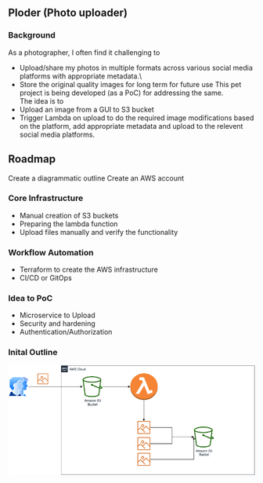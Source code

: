 ## Ploder (Photo uploader)

### Background
As a photographer, I often find it challenging to 
 - Upload/share my photos in multiple formats across various social media platforms with appropriate metadata.\
 - Store the original quality images for long term for future use
This pet project is being developed (as a PoC) for addressing the same.\
The idea is to
 - Upload an image from a GUI to S3 bucket
 - Trigger Lambda on upload to do the required image modifications based on the platform, add appropriate metadata and upload to the relevent social media platforms.

## Roadmap

Create a diagrammatic outline
Create an AWS account

### Core Infrastructure
 - Manual creation of S3 buckets
 - Preparing the lambda function
 - Upload files manually and verify the functionality

### Workflow Automation
 - Terraform to create the AWS infrastructure
 - CI/CD or GitOps

### Idea to PoC 
  - Microservice to Upload  
- Security and hardening
- Authentication/Authorization


### Inital Outline

![Draft diagram](https://github.com/dhanvsagar/Ploder/blob/main/docs/Ploder.drawio.png)
